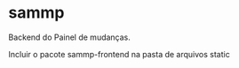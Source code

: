 # sammp
Backend do Painel de mudanças.

Incluir o pacote sammp-frontend na pasta de arquivos static
